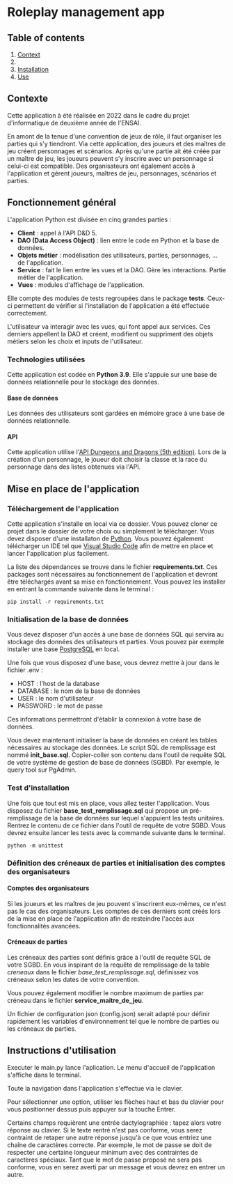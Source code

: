 # Roleplay management app

## Table of contents

1. [Context](#context)
2. [](#fonctionnement-general)
3. [Installation](#installation)
4. [Use](#use)

## Contexte

Cette application à été réalisée en 2022 dans le cadre du projet d'informatique de deuxième année de l'ENSAI.

En amont de la tenue d'une convention de jeux de rôle, il faut organiser les parties qui s'y tiendront. Via cette application, des joueurs et des maîtres de jeu créent personnages et scénarios. Après qu'une partie ait été créée par un maître de jeu, les joueurs peuvent s'y inscrire avec un personnage si celui-ci est compatible.  Des organisateurs ont également accès à l'application et gèrent joueurs, maîtres de jeu, personnages, scénarios et parties.


## Fonctionnement général<a name="fonctionnement-general" />

L'application Python est divisée en cinq grandes parties :

- **Client** : appel à l'API D&D 5.
- **DAO (Data Access Object)** : lien entre le code en Python et la base de données.
- **Objets métier** : modélisation des utilisateurs, parties, personnages, ... de l'application.
- **Service** : fait le lien entre les vues et la DAO. Gère les interactions. Partie métier de l'application.
- **Vues** : modules d'affichage de l'application.

Elle compte des modules de tests regroupées dans le package **tests**. Ceux-ci permettent de vérifier si l'installation de l'application a été effectuée correctement.

L'utilisateur va interagir avec les vues, qui font appel aux services. Ces derniers appellent la DAO et créent, modifient ou suppriment des objets métiers selon les choix et inputs de l'utilisateur.

### Technologies utilisées

Cette application est codée en **Python 3.9**. Elle s'appuie sur une base de données relationnelle pour le stockage des données.

#### Base de données

Les données des utilisateurs sont gardées en mémoire grace à une base de données relationnelle.

#### API

Cette application utilise l'[API Dungeons and Dragons (5th edition)](https://www.dnd5eapi.co/). Lors de la création d'un personnage, le joueur doit choisir la classe et la race du personnage dans des listes obtenues via l'API.

## Mise en place de l'application<a name="mep-application" />
### Téléchargement de l'application

Cette application s'installe en local via ce dossier. Vous pouvez cloner ce projet dans le dossier de votre choix ou simplement le télécharger. Vous devez disposer d'une installaton de [Python](https://www.python.org/downloads/). Vous pouvez également télécharger un IDE tel que [Visual Studio Code](https://code.visualstudio.com/) afin de mettre en place et lancer l'application plus facilement.

La liste des dépendances se trouve dans le fichier **requirements.txt**. Ces packages sont nécessaires au fonctionnement de l'application et devront être téléchargés avant sa mise en fonctionnement. Vous pouvez les installer en entrant la commande suivante dans le terminal :

```
pip install -r requirements.txt
```

### Initialisation de la base de données

Vous devez disposer d'un accès à une base de données SQL qui servira au stockage des données des utilisateurs et parties. Vous pouvez par exemple installer une base [PostgreSQL](https://www.enterprisedb.com/downloads/postgres-postgresql-downloads) en local.

Une fois que vous disposez d'une base, vous devrez mettre à jour dans le fichier .env :

- HOST : l'host de la database
- DATABASE : le nom de la base de données
- USER : le nom d'utilisateur
- PASSWORD : le mot de passe

Ces informations permettront d'établir la connexion à votre base de données.

Vous devez maintenant initialiser la base de données en créant les tables nécessaires au stockage des données. Le script SQL de remplissage est nommé **init_base.sql**. Copier-coller son contenu dans l'outil de requête SQL de votre système de gestion de base de données (SGBD). Par exemple, le query tool sur PgAdmin.

### Test d'installation

Une fois que tout est mis en place, vous allez tester l'application. Vous disposez du fichier **base_test_remplissage.sql** qui propose un pré-remplissage de la base de données sur lequel s'appuient les tests unitaires. Rentrez le contenu de ce fichier dans l'outil de requête de votre SGBD. Vous devrez ensuite lancer les tests avec la commande suivante dans le terminal.

```
python -m unittest
```

### Définition des créneaux de parties et initialisation des comptes des organisateurs

#### Comptes des organisateurs
Si les joueurs et les maîtres de jeu pouvent s'inscrirent eux-mêmes, ce n'est pas le cas des organisateurs. Les comptes de ces derniers sont créés lors de la mise en place de l'application afin de resteindre l'accès aux fonctionnalités avancées.


#### Créneaux de parties

Les créneaux des parties sont définis grâce à l'outil de requête SQL de votre SGBD. En vous inspirant de la requête de remplissage de la table *creneaux* dans le fichier *base_test_remplissage.sql*, définissez vos créneaux selon les dates de votre convention.

Vous pouvez également modifier le nombre maximum de parties par créneau dans le fichier **service_maitre_de_jeu**.

Un fichier de configuration json (config.json) serait adapté pour définir rapidement les variables d'environnement tel que le nombre de parties ou les créneaux de parties.

## Instructions d'utilisation<a name="instructions-utilisation" />

Executer le main.py lance l'aplication. Le menu d'accueil de l'application s'affiche dans le terminal.

Toute la navigation dans l'application s'effectue via le clavier.

Pour sélectionner une option, utiliser les flèches haut et bas du clavier pour vous positionner dessus puis appuyer sur la touche Entrer.

Certains champs requièrent une entrée dactylographiée : tapez alors votre réponse au clavier. Si le texte rentré n'est pas conforme,
vous serez contraint de retaper une autre réponse jusqu'à ce que vous entriez une chaîne de caractères correcte. Par exemple, le mot de passe se doit de respecter une certaine longueur minimum avec des contraintes de caractères spéciaux. Tant que le mot de passe proposé ne sera pas conforme, vous en serez averti par un message et vous devrez en entrer un autre.

